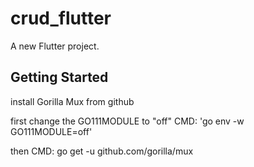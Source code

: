# crud_flutter

A new Flutter project.

## Getting Started

install Gorilla Mux from github

first change the GO111MODULE to "off"
CMD:
'go env -w GO111MODULE=off'

then
CMD:
go get -u github.com/gorilla/mux
